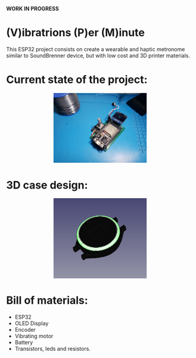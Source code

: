 **WORK IN PROGRESS**

# (V)ibratrions (P)er (M)inute 
This ESP32 project consists on create a wearable and haptic metronome similar to SoundBrenner device, but with low cost and  3D printer materials.
# Current state of the project:
 <p align="center"><img src="images/currentstate.jpg"  width="250">
 
# 3D case design:
 <p align="center"><img src="images/3dcase.PNG"  width="250">

# Bill of materials:
- ESP32
- OLED Display
- Encoder
- Vibrating motor
- Battery
- Transistors, leds and resistors.




